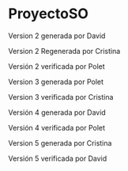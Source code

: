 # ProyectoSO
Version 2 generada por David

Version 2 Regenerada por Cristina

Versión 2 verificada por Polet

Version 3 generada por Polet

Version 3 verificada por Cristina

Versión 4 generada por David

Versión 4 verificada por Polet

Version 5 generada por Cristina

Versión 5 verificada por David
